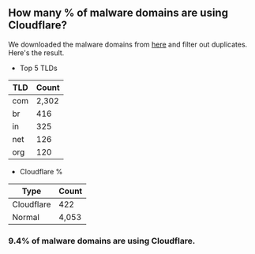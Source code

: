 ## How many % of malware domains are using Cloudflare?


We downloaded the malware domains from [here](https://urlhaus.abuse.ch) and filter out duplicates.
Here's the result.


[//]: # (start replacement)


- Top 5 TLDs

| TLD | Count |
| --- | --- |
| com | 2,302 |
| br | 416 |
| in | 325 |
| net | 126 |
| org | 120 |


- Cloudflare %

| Type | Count |
| --- | --- |
| Cloudflare | 422 |
| Normal | 4,053 |


### 9.4% of malware domains are using Cloudflare.